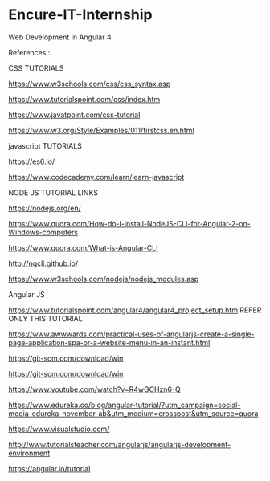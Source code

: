 # Encure-IT-Internship
Web Development in Angular 4


References :

CSS TUTORIALS

https://www.w3schools.com/css/css_syntax.asp

https://www.tutorialspoint.com/css/index.htm

https://www.javatpoint.com/css-tutorial

https://www.w3.org/Style/Examples/011/firstcss.en.html


javascript TUTORIALS

https://es6.io/

https://www.codecademy.com/learn/learn-javascript



NODE JS TUTORIAL LINKS

https://nodejs.org/en/

https://www.quora.com/How-do-I-install-NodeJS-CLI-for-Angular-2-on-Windows-computers

https://www.quora.com/What-is-Angular-CLI

http://ngcli.github.io/

https://www.w3schools.com/nodejs/nodejs_modules.asp


Angular JS

https://www.tutorialspoint.com/angular4/angular4_project_setup.htm REFER ONLY THIS TUTORIAL

https://www.awwwards.com/practical-uses-of-angularjs-create-a-single-page-application-spa-or-a-website-menu-in-an-instant.html


https://git-scm.com/download/win

https://git-scm.com/download/win

https://www.youtube.com/watch?v=R4wGCHzn6-Q

https://www.edureka.co/blog/angular-tutorial/?utm_campaign=social-media-edureka-november-ab&utm_medium=crosspost&utm_source=quora

https://www.visualstudio.com/

http://www.tutorialsteacher.com/angularjs/angularjs-development-environment

https://angular.io/tutorial
